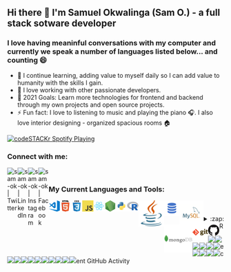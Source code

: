 ## Hi there 👋 I'm Samuel Okwalinga (Sam O.) - a full stack sotware developer


### I love having meaninful conversations with my computer and currently we speak a number of languages listed below... and counting 😄

- 🌱 I continue learning, adding value to myself daily so I can add value to humanity with the skills I gain.
- 👯 I love working with other passionate developers.
- 🥅 2021 Goals: Learn more technologies for frontend and backend through my own projects and open source projects.
- ⚡ Fun fact: I love to listening to music and playing the piano 🎧. I also love interior designing - organized spacious rooms 🏠

[<img src="https://now-playing-codestackr.vercel.app/api/spotify-playing" alt="codeSTACKr Spotify Playing" width="350" />](https://open.spotify.com/user/swyqyimdc12jajde4vpwd2x1b)

### Connect with me:

[<img align="left" alt="sam-ok | Twitter" width="24px" src="https://cdn.jsdelivr.net/npm/simple-icons@v3/icons/twitter.svg" />][twitter]
[<img align="left" alt="sam-ok | LinkedIn" width="24px" src="https://cdn.jsdelivr.net/npm/simple-icons@v3/icons/linkedin.svg" />][linkedin]
[<img align="left" alt="sam-ok | Instagram" width="24px" src="https://cdn.jsdelivr.net/npm/simple-icons@v3/icons/instagram.svg" />][instagram]
[<img align="left" alt="sam-ok | Facebook" width="24px" src="https://cdn.jsdelivr.net/npm/simple-icons@v3/icons/facebook.svg" />][facebook]


<br />

### My Current Languages and Tools:

<img align="left" alt="Visual Studio Code" width="26px" src="https://raw.githubusercontent.com/github/explore/80688e429a7d4ef2fca1e82350fe8e3517d3494d/topics/visual-studio-code/visual-studio-code.png" />
<img align="left" alt="HTML5" width="26px" src="https://raw.githubusercontent.com/github/explore/80688e429a7d4ef2fca1e82350fe8e3517d3494d/topics/html/html.png" />
<img align="left" alt="CSS3" width="26px" src="https://raw.githubusercontent.com/github/explore/80688e429a7d4ef2fca1e82350fe8e3517d3494d/topics/css/css.png" />
<img align="left" alt="JavaScript" width="26px" src="https://raw.githubusercontent.com/github/explore/80688e429a7d4ef2fca1e82350fe8e3517d3494d/topics/javascript/javascript.png" />
<img align="left" alt="React" width="26px" src="https://raw.githubusercontent.com/github/explore/80688e429a7d4ef2fca1e82350fe8e3517d3494d/topics/react/react.png" />
<img align="left" alt="Node.js" width="26px" src="https://raw.githubusercontent.com/github/explore/80688e429a7d4ef2fca1e82350fe8e3517d3494d/topics/nodejs/nodejs.png" />
<img align="left" alt="Python" width="26px" src="https://raw.githubusercontent.com/github/explore/80688e429a7d4ef2fca1e82350fe8e3517d3494d/topics/python/python.png" />
<img align="left" alt="R" width="26px" src="https://raw.githubusercontent.com/github/explore/80688e429a7d4ef2fca1e82350fe8e3517d3494d/topics/r/r.png" />
<img align="left" alt="Java" width="60px" src="https://raw.githubusercontent.com/github/explore/80688e429a7d4ef2fca1e82350fe8e3517d3494d/topics/java/java.png" />
<img align="left" alt="SQL" width="36px" src="https://raw.githubusercontent.com/github/explore/80688e429a7d4ef2fca1e82350fe8e3517d3494d/topics/sql/sql.png" />
<img align="left" alt="MySQL" width="56px" src="https://raw.githubusercontent.com/github/explore/80688e429a7d4ef2fca1e82350fe8e3517d3494d/topics/mysql/mysql.png" />
<img align="left" alt="MongoDB" width="66px" src="https://raw.githubusercontent.com/github/explore/80688e429a7d4ef2fca1e82350fe8e3517d3494d/topics/mongodb/mongodb.png" />
<img align="left" alt="Git" width="36px" src="https://raw.githubusercontent.com/github/explore/80688e429a7d4ef2fca1e82350fe8e3517d3494d/topics/git/git.png" />
<img align="left" alt="GitHub" width="26px" src="https://raw.githubusercontent.com/github/explore/78df643247d429f6cc873026c0622819ad797942/topics/github/github.png" />

<br/>
<img align = "left" src="https://img.shields.io/badge/node.js%20-%2343853D.svg?&style=for-the-badge&logo=node.js&logoColor=white"/>
<img align = "left" src="https://img.shields.io/badge/javascript%20-%23323330.svg?&style=for-the-badge&logo=javascript&logoColor=%23F7DF1E"/>
<img align = "left" src="https://img.shields.io/badge/html5%20-%23E34F26.svg?&style=for-the-badge&logo=html5&logoColor=white"/>
<img align = "left" src="https://img.shields.io/badge/css3%20-%231572B6.svg?&style=for-the-badge&logo=css3&logoColor=white"/>
<img align = "left" src="https://img.shields.io/badge/python%20-%2314354C.svg?&style=for-the-badge&logo=python&logoColor=white"/>
<img align = "left" src="https://img.shields.io/badge/java-%23ED8B00.svg?&style=for-the-badge&logo=java&logoColor=white"/>
<img align = "left" src="https://img.shields.io/badge/r-%23276DC3.svg?&style=for-the-badge&logo=r&logoColor=white"/>
<img align = "left" src="https://img.shields.io/badge/express.js%20-%23404d59.svg?&style=for-the-badge"/>
<img align = "left" src="https://img.shields.io/badge/react%20-%2320232a.svg?&style=for-the-badge&logo=react&logoColor=%2361DAFB"/>
<img align = "left" src="https://img.shields.io/badge/vuejs%20-%2335495e.svg?&style=for-the-badge&logo=vue.js&logoColor=%234FC08D"/>
<img align = "left" src="https://img.shields.io/badge/bootstrap%20-%23563D7C.svg?&style=for-the-badge&logo=bootstrap&logoColor=white"/>
<img align = "left" src="https://img.shields.io/badge/material%20ui%20-%230081CB.svg?&style=for-the-badge&logo=material-ui&logoColor=white"/>
<img align = "left" src="https://img.shields.io/badge/adobe%20xd%20-%23FF26BE.svg?&style=for-the-badge&logo=adobe%20xd&logoColor=white"/>
<img align = "left" src="https://img.shields.io/badge/git%20-%23F05033.svg?&style=for-the-badge&logo=git&logoColor=white"/>
<img align = "left" src="https://img.shields.io/badge/github%20-%23121011.svg?&style=for-the-badge&logo=github&logoColor=white"/>
<img align = "left" src="https://img.shields.io/badge/firebase%20-%23039BE5.svg?&style=for-the-badge&logo=firebase"/>
<img align = "left" src="https://img.shields.io/badge/heroku%20-%23430098.svg?&style=for-the-badge&logo=heroku&logoColor=white"/>
<img align = "left" src="https://img.shields.io/badge/mysql-%2300f.svg?&style=for-the-badge&logo=mysql&logoColor=white"/>
<img align = "left" src ="https://img.shields.io/badge/MongoDB-%234ea94b.svg?&style=for-the-badge&logo=mongodb&logoColor=white"/>
<img align = "left" src ="https://img.shields.io/badge/sqlite-%2307405e.svg?&style=for-the-badge&logo=sqlite&logoColor=white"/>

<br />
<details>
  <summary>:zap: Recent GitHub Activity</summary>
  
<!--START_SECTION:activity-->
1. 🎉 Merged PR [#6](https://github.com/sam-ok/Mondo-PWA/pull/6) in [sam-ok/Mondo-PWA](https://github.com/sam-ok/Mondo-PWA)
2. ❌ Closed PR [#2](https://github.com/sam-ok/Mondo-PWA/pull/2) in [sam-ok/Mondo-PWA](https://github.com/sam-ok/Mondo-PWA)
3. 🎉 Merged PR [#5](https://github.com/sam-ok/Mondo-PWA/pull/5) in [sam-ok/Mondo-PWA](https://github.com/sam-ok/Mondo-PWA)
4. 🗣 Commented on [#5](https://github.com/sam-ok/Mondo-PWA/issues/5) in [sam-ok/Mondo-PWA](https://github.com/sam-ok/Mondo-PWA)
5. ❌ Closed PR [#4](https://github.com/sam-ok/Mondo-PWA/pull/4) in [sam-ok/Mondo-PWA](https://github.com/sam-ok/Mondo-PWA)
<!--END_SECTION:activity-->

</details>

<!-- <br />
<details>
  <summary>:zap: GitHub Stats</summary>

  <img align="left" alt="sam-ok's GitHub Stats" src="https://sam-ok-git-master.sam-ok.vercel.app/api?username=sam-ok&show_icons=true&hide_border=true" />

</details>
 -->
<br />
<br />

[twitter]: https://twitter.com/SamuelOkwalinga
[instagram]: https://www.instagram.com/sokwalinga
[linkedin]: https://www.linkedin.com/in/samuel-okwalinga
[facebook]: https://www.facebook.com/Sokwalinga
[gmail]: sam.ictdev@gmail.com
